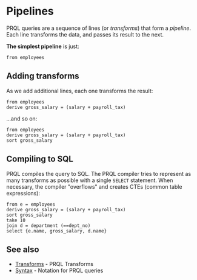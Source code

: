 # Pipelines

PRQL queries are a sequence of lines (or _transforms_) that form a _pipeline_.
Each line transforms the data, and passes its result to the next.

**The simplest pipeline** is just:

```prql
from employees
```

## Adding transforms

As we add additional lines, each one transforms the result:

```prql
from employees
derive gross_salary = (salary + payroll_tax)
```

...and so on:

```prql no-eval
from employees
derive gross_salary = (salary + payroll_tax)
sort gross_salary
```

## Compiling to SQL

PRQL compiles the query to SQL. The PRQL compiler tries to represent as many
transforms as possible with a single `SELECT` statement. When necessary, the
compiler "overflows" and creates CTEs (common table expressions):

```prql
from e = employees
derive gross_salary = (salary + payroll_tax)
sort gross_salary
take 10
join d = department (==dept_no)
select {e.name, gross_salary, d.name}
```

## See also

<!-- 
To work around https://github.com/rust-lang/mdBook/issues/984 we link to "index.html" instead of "README.md". 
To avoid complaints from `markdown-link-check` in the CI, we use "markdown-link-check-disable" 
-->
<!-- markdown-link-check-disable -->

- [Transforms](../transforms/index.html) - PRQL Transforms
- [Syntax](../syntax/index.html) - Notation for PRQL queries
<!-- markdown-link-check-enable -->
